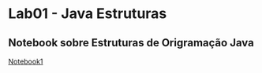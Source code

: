 # Lab01 - Java Estruturas

## Notebook sobre Estruturas de Origramação Java

[Notebook1](https://github.com/TheDeas343/MC322/blob/main/lab02/notebook/lab02-java-estruturas-ra246932.ipynb)
